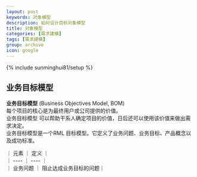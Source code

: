 ```yaml
---
layout: post
keywords: 对象模型
description: 如何设计目标对象模型
title: 对象模型
categories: [需求建模]
tags: [需求建模]
group: archive
icon: google
---
```

{% include sunminghui81/setup %}


## 业务目标模型

**业务目标模型** (Business Objectives Model, BOM)  
每个项目的核心是为最终用户或公司提供的价值。  
业务目标模型 可以帮助干系人确定项目的价值，日后还可以使用该价值来做出需求决定。  
业务目标模型是一个RML 目标模型。它定义了业务问题、业务目标、产品概念以及成功标准。  

｜ 元素 ｜  定义 ｜  
｜ ---- ｜ ---- ｜  
｜ 业务问题 ｜ 阻止达成业务目标的问题｜  

